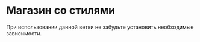 # Магазин со стилями

При использовании данной ветки не забудьте установить необходимые зависимости.
